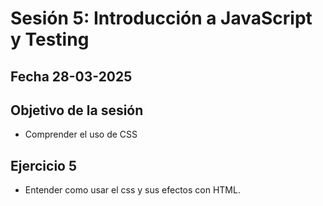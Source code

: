 # Sesión 5: Introducción a JavaScript y Testing

## Fecha 28-03-2025

## Objetivo de la sesión

- Comprender el uso de CSS

## Ejercicio 5

- Entender como usar el css y sus efectos con HTML.
